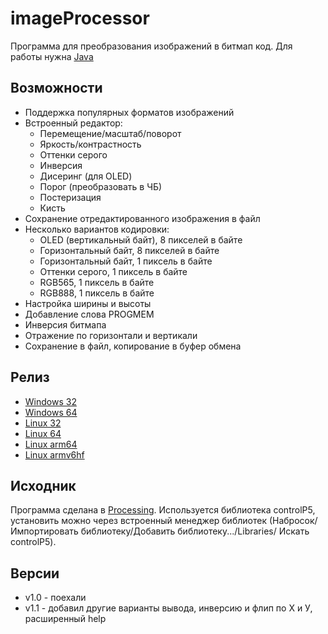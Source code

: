 # imageProcessor
Программа для преобразования изображений в битмап код. Для работы нужна [Java](https://www.java.com/ru/download/)

## Возможности
- Поддержка популярных форматов изображений
- Встроенный редактор:
	- Перемещение/масштаб/поворот
	- Яркость/контрастность
	- Оттенки серого
	- Инверсия
	- Дисеринг (для OLED)
	- Порог (преобразовать в ЧБ)
	- Постеризация
	- Кисть
- Сохранение отредактированного изображения в файл
- Несколько вариантов кодировки:
	- OLED (вертикальный байт), 8 пикселей в байте 
	- Горизонтальный байт, 8 пикселей в байте
	- Горизонтальный байт, 1 пиксель в байте
	- Оттенки серого, 1 пиксель в байте
	- RGB565, 1 пиксель в байте
	- RGB888, 1 пиксель в байте
- Настройка ширины и высоты
- Добавление слова PROGMEM
- Инверсия битмапа
- Отражение по горизонтали и вертикали
- Сохранение в файл, копирование в буфер обмена

## Релиз
- [Windows 32](https://github.com/AlexGyver/imageProcessor/releases/download/imageProcessor/win32.zip)
- [Windows 64](https://github.com/AlexGyver/imageProcessor/releases/download/imageProcessor/win64.zip)
- [Linux 32](https://github.com/AlexGyver/imageProcessor/releases/download/imageProcessor/linux32.zip)
- [Linux 64](https://github.com/AlexGyver/imageProcessor/releases/download/imageProcessor/linux64.zip)
- [Linux arm64](https://github.com/AlexGyver/imageProcessor/releases/download/imageProcessor/linux-arm64.zip)
- [Linux armv6hf](https://github.com/AlexGyver/imageProcessor/releases/download/imageProcessor/linux-armv6hf.zip)

## Исходник
Программа сделана в [Processing](https://processing.org/). Используется библиотека controlP5, установить можно через встроенный менеджер библиотек (Набросок/Импортировать библиотеку/Добавить библиотеку.../Libraries/ Искать controlP5).

## Версии
- v1.0 - поехали
- v1.1 - добавил другие варианты вывода, инверсию и флип по Х и У, расширенный help
